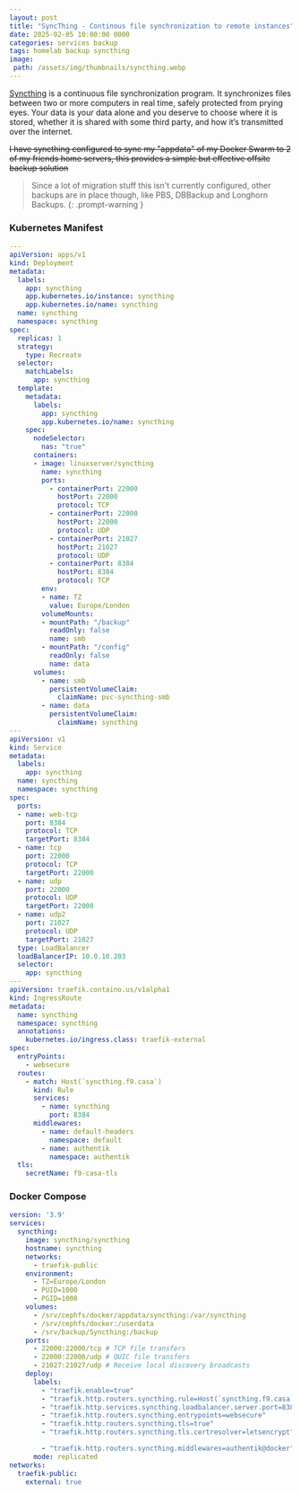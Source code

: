 ```yaml
---
layout: post
title: "SyncThing - Continous file synchronization to remote instances"
date: 2025-02-05 10:00:00 0000
categories: services backup
tags: homelab backup syncthing
image:
 path: /assets/img/thumbnails/syncthing.webp
---
```


[Syncthing](https://syncthing.net/) is a continuous file synchronization program. It synchronizes files between two or more computers in real time, safely protected from prying eyes. Your data is your data alone and you deserve to choose where it is stored, whether it is shared with some third party, and how it’s transmitted over the internet.

~~I have syncthing configured to sync my "appdata" of my Docker Swarm to 2 of my friends home servers, this provides a simple but effective offsite backup solution~~

> Since a lot of migration stuff this isn't currently configured, other backups are in place though, like PBS, DBBackup and Longhorn Backups.
{: .prompt-warning }


### Kubernetes Manifest
```yaml
---
apiVersion: apps/v1
kind: Deployment
metadata:
  labels:
    app: syncthing
    app.kubernetes.io/instance: syncthing
    app.kubernetes.io/name: syncthing
  name: syncthing
  namespace: syncthing
spec:
  replicas: 1
  strategy:
    type: Recreate
  selector:
    matchLabels:
      app: syncthing
  template:
    metadata:
      labels:
        app: syncthing
        app.kubernetes.io/name: syncthing
    spec:
      nodeSelector:
        nas: "true"
      containers:
      - image: linuxserver/syncthing
        name: syncthing
        ports:
          - containerPort: 22000
            hostPort: 22000
            protocol: TCP
          - containerPort: 22000
            hostPort: 22000
            protocol: UDP
          - containerPort: 21027
            hostPort: 21027
            protocol: UDP
          - containerPort: 8384
            hostPort: 8384
            protocol: TCP
        env:
        - name: TZ
          value: Europe/London
        volumeMounts:
        - mountPath: "/backup"
          readOnly: false
          name: smb
        - mountPath: "/config"
          readOnly: false
          name: data
      volumes:
        - name: smb
          persistentVolumeClaim:
            claimName: pvc-syncthing-smb
        - name: data
          persistentVolumeClaim:
            claimName: syncthing
---
apiVersion: v1
kind: Service
metadata:
  labels:
    app: syncthing
  name: syncthing
  namespace: syncthing 
spec:
  ports:
  - name: web-tcp
    port: 8384
    protocol: TCP
    targetPort: 8384
  - name: tcp
    port: 22000
    protocol: TCP
    targetPort: 22000
  - name: udp
    port: 22000
    protocol: UDP
    targetPort: 22000
  - name: udp2
    port: 21027
    protocol: UDP
    targetPort: 21027
  type: LoadBalancer
  loadBalancerIP: 10.0.10.203
  selector:
    app: syncthing
---
apiVersion: traefik.containo.us/v1alpha1
kind: IngressRoute
metadata:
  name: syncthing
  namespace: syncthing
  annotations: 
    kubernetes.io/ingress.class: traefik-external
spec:
  entryPoints:
    - websecure
  routes:
    - match: Host(`syncthing.f9.casa`)
      kind: Rule
      services:
        - name: syncthing
          port: 8384
      middlewares:
        - name: default-headers
          namespace: default
        - name: authentik
          namespace: authentik
  tls:
    secretName: f9-casa-tls
```
### Docker Compose
```yaml
version: '3.9'
services:
  syncthing:
    image: syncthing/syncthing
    hostname: syncthing
    networks:
      - traefik-public
    environment:
      - TZ=Europe/London
      - PUID=1000
      - PGID=1000
    volumes:
      - /srv/cephfs/docker/appdata/syncthing:/var/syncthing
      - /srv/cephfs/docker:/userdata
      - /srv/backup/Syncthing:/backup
    ports:
      - 22000:22000/tcp # TCP file transfers
      - 22000:22000/udp # QUIC file transfers
      - 21027:21027/udp # Receive local discovery broadcasts
    deploy:
      labels:
        - "traefik.enable=true"
        - "traefik.http.routers.syncthing.rule=Host(`syncthing.f9.casa`)"
        - "traefik.http.services.syncthing.loadbalancer.server.port=8384"
        - "traefik.http.routers.syncthing.entrypoints=websecure"
        - "traefik.http.routers.syncthing.tls=true"
        - "traefik.http.routers.syncthing.tls.certresolver=letsencrypt"

        - "traefik.http.routers.syncthing.middlewares=authentik@docker"
      mode: replicated
networks:
  traefik-public:
    external: true
```
